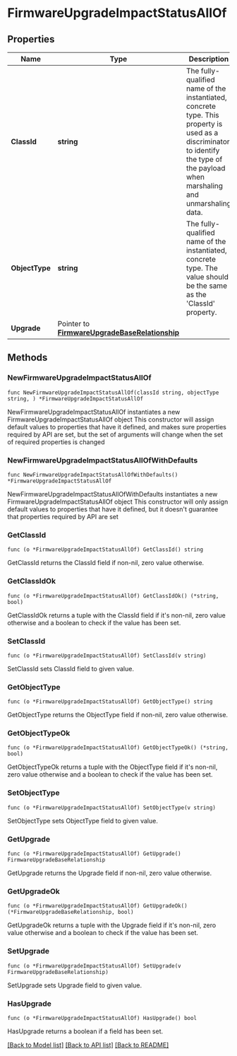 # FirmwareUpgradeImpactStatusAllOf

## Properties

Name | Type | Description | Notes
------------ | ------------- | ------------- | -------------
**ClassId** | **string** | The fully-qualified name of the instantiated, concrete type. This property is used as a discriminator to identify the type of the payload when marshaling and unmarshaling data. | [default to "firmware.UpgradeImpactStatus"]
**ObjectType** | **string** | The fully-qualified name of the instantiated, concrete type. The value should be the same as the &#39;ClassId&#39; property. | [default to "firmware.UpgradeImpactStatus"]
**Upgrade** | Pointer to [**FirmwareUpgradeBaseRelationship**](FirmwareUpgradeBaseRelationship.md) |  | [optional] 

## Methods

### NewFirmwareUpgradeImpactStatusAllOf

`func NewFirmwareUpgradeImpactStatusAllOf(classId string, objectType string, ) *FirmwareUpgradeImpactStatusAllOf`

NewFirmwareUpgradeImpactStatusAllOf instantiates a new FirmwareUpgradeImpactStatusAllOf object
This constructor will assign default values to properties that have it defined,
and makes sure properties required by API are set, but the set of arguments
will change when the set of required properties is changed

### NewFirmwareUpgradeImpactStatusAllOfWithDefaults

`func NewFirmwareUpgradeImpactStatusAllOfWithDefaults() *FirmwareUpgradeImpactStatusAllOf`

NewFirmwareUpgradeImpactStatusAllOfWithDefaults instantiates a new FirmwareUpgradeImpactStatusAllOf object
This constructor will only assign default values to properties that have it defined,
but it doesn't guarantee that properties required by API are set

### GetClassId

`func (o *FirmwareUpgradeImpactStatusAllOf) GetClassId() string`

GetClassId returns the ClassId field if non-nil, zero value otherwise.

### GetClassIdOk

`func (o *FirmwareUpgradeImpactStatusAllOf) GetClassIdOk() (*string, bool)`

GetClassIdOk returns a tuple with the ClassId field if it's non-nil, zero value otherwise
and a boolean to check if the value has been set.

### SetClassId

`func (o *FirmwareUpgradeImpactStatusAllOf) SetClassId(v string)`

SetClassId sets ClassId field to given value.


### GetObjectType

`func (o *FirmwareUpgradeImpactStatusAllOf) GetObjectType() string`

GetObjectType returns the ObjectType field if non-nil, zero value otherwise.

### GetObjectTypeOk

`func (o *FirmwareUpgradeImpactStatusAllOf) GetObjectTypeOk() (*string, bool)`

GetObjectTypeOk returns a tuple with the ObjectType field if it's non-nil, zero value otherwise
and a boolean to check if the value has been set.

### SetObjectType

`func (o *FirmwareUpgradeImpactStatusAllOf) SetObjectType(v string)`

SetObjectType sets ObjectType field to given value.


### GetUpgrade

`func (o *FirmwareUpgradeImpactStatusAllOf) GetUpgrade() FirmwareUpgradeBaseRelationship`

GetUpgrade returns the Upgrade field if non-nil, zero value otherwise.

### GetUpgradeOk

`func (o *FirmwareUpgradeImpactStatusAllOf) GetUpgradeOk() (*FirmwareUpgradeBaseRelationship, bool)`

GetUpgradeOk returns a tuple with the Upgrade field if it's non-nil, zero value otherwise
and a boolean to check if the value has been set.

### SetUpgrade

`func (o *FirmwareUpgradeImpactStatusAllOf) SetUpgrade(v FirmwareUpgradeBaseRelationship)`

SetUpgrade sets Upgrade field to given value.

### HasUpgrade

`func (o *FirmwareUpgradeImpactStatusAllOf) HasUpgrade() bool`

HasUpgrade returns a boolean if a field has been set.


[[Back to Model list]](../README.md#documentation-for-models) [[Back to API list]](../README.md#documentation-for-api-endpoints) [[Back to README]](../README.md)


